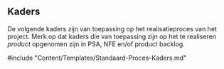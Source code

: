 ## Kaders

De volgende kaders zijn van toepassing op het realisatieproces van het project. Merk op dat kaders die van toepassing zijn op het te realiseren *product* opgenomen zijn in PSA, NFE en/of product backlog.

#include "Content/Templates/Standaard-Proces-Kaders.md"
